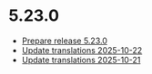 # 5.23.0
- [Prepare release 5.23.0](https://github.com/shopware/SwagLanguagePack/commit/26a7117)
- [Update translations 2025-10-22](https://github.com/shopware/SwagLanguagePack/commit/7e62c17)
- [Update translations 2025-10-21](https://github.com/shopware/SwagLanguagePack/commit/334ae37)